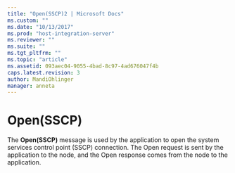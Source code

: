 ```yaml
---
title: "Open(SSCP)2 | Microsoft Docs"
ms.custom: ""
ms.date: "10/13/2017"
ms.prod: "host-integration-server"
ms.reviewer: ""
ms.suite: ""
ms.tgt_pltfrm: ""
ms.topic: "article"
ms.assetid: 093aec04-9055-4bad-8c97-4ad676047f4b
caps.latest.revision: 3
author: MandiOhlinger
manager: anneta
---
```

# Open(SSCP)
The **Open(SSCP)** message is used by the application to open the system services control point (SSCP) connection. The Open request is sent by the application to the node, and the Open response comes from the node to the application.